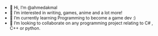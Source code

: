 - 👋 Hi, I’m @ahmedakmal
- 👀 I’m interested in  writing, games, anime and a lot more! 
- 🌱 I’m currently learning Programming to become a game dev :)
- 💞️ I’m looking to collaborate on any programming project relating to C# , C++ or python.

